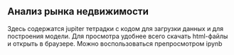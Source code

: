 ## Анализ рынка недвижимости
Здесь содержатся jupiter тетрадки с кодом для загрузки данных и для построения модели.
Для просмотра удобнее всего скачать html-файлы и открыть в браузере.
Можно воспользоваться препросмотром ipynb
